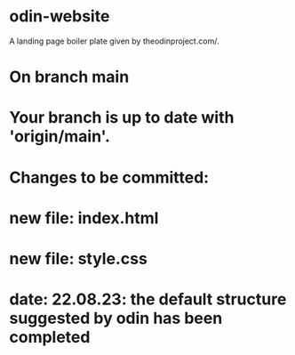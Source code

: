 # odin-website
A landing page boiler plate given by theodinproject.com/.

# On branch main
# Your branch is up to date with 'origin/main'.
#
# Changes to be committed:
#	new file:   index.html
#	new file:   style.css
#
#   date: 22.08.23: the default structure suggested by odin has been completed
